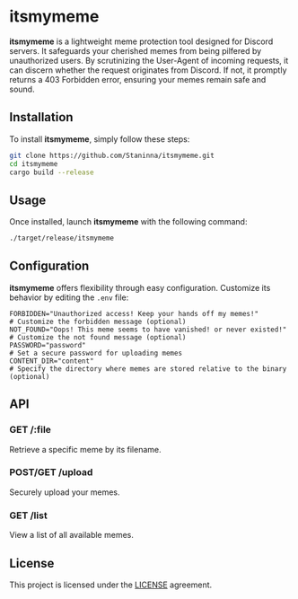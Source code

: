 # itsmymeme

**itsmymeme** is a lightweight meme protection tool designed for Discord servers. It safeguards your cherished memes from being pilfered by unauthorized users. By scrutinizing the User-Agent of incoming requests, it can discern whether the request originates from Discord. If not, it promptly returns a 403 Forbidden error, ensuring your memes remain safe and sound.

## Installation

To install **itsmymeme**, simply follow these steps:

```bash
git clone https://github.com/Staninna/itsmymeme.git
cd itsmymeme
cargo build --release
```

## Usage

Once installed, launch **itsmymeme** with the following command:

```bash
./target/release/itsmymeme
```

## Configuration

**itsmymeme** offers flexibility through easy configuration. Customize its behavior by editing the `.env` file:

```env
FORBIDDEN="Unauthorized access! Keep your hands off my memes!"        # Customize the forbidden message (optional)
NOT_FOUND="Oops! This meme seems to have vanished! or never existed!" # Customize the not found message (optional)
PASSWORD="password"                                                   # Set a secure password for uploading memes
CONTENT_DIR="content"                                                 # Specify the directory where memes are stored relative to the binary (optional)
```

## API

### GET /:file

Retrieve a specific meme by its filename.

### POST/GET /upload

Securely upload your memes.

### GET /list

View a list of all available memes.

## License

This project is licensed under the [LICENSE](LICENSE) agreement.
